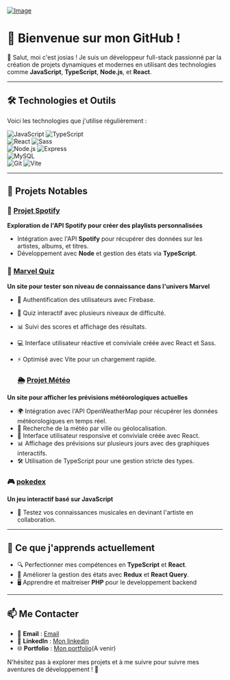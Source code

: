 
[![Image](https://i.goopics.net/8v7d3h.jpg)](https://goopics.net/i/8v7d3h)
# 🌟 Bienvenue sur mon GitHub !

👋 Salut, moi c'est josias ! Je suis un développeur full-stack passionné par la création de projets dynamiques et modernes en utilisant des technologies comme **JavaScript**, **TypeScript**, **Node.js**, et **React**. 

---

## 🛠️ Technologies et Outils

Voici les technologies que j'utilise régulièrement :  

![JavaScript](https://img.shields.io/badge/-JavaScript-F7DF1E?style=flat&logo=javascript&logoColor=black) 
![TypeScript](https://img.shields.io/badge/-TypeScript-007ACC?style=flat&logo=typescript&logoColor=white)  
![React](https://img.shields.io/badge/-React-61DAFB?style=flat&logo=react&logoColor=black) 
![Sass](https://img.shields.io/badge/-Sass-CC6699?style=flat&logo=sass&logoColor=white)  
![Node.js](https://img.shields.io/badge/-Node.js-339933?style=flat&logo=node.js&logoColor=white) 
![Express](https://img.shields.io/badge/-Express-000000?style=flat&logo=express&logoColor=white)  
![MySQL](https://img.shields.io/badge/-MySQL-4479A1?style=flat&logo=mysql&logoColor=white)  
![Git](https://img.shields.io/badge/-Git-F05032?style=flat&logo=git&logoColor=white) 
![Vite](https://img.shields.io/badge/-Vite-646CFF?style=flat&logo=vite&logoColor=white)  

---

## 🚀 Projets Notables

### 🎵 [Projet Spotify](https://github.com/junior344/spotify.git)
**Exploration de l'API Spotify pour créer des playlists personnalisées**  
- Intégration avec l'API **Spotify** pour récupérer des données sur les artistes, albums, et titres.  
- Développement avec **Node** et gestion des états via **TypeScript**.

### 🎉 [Marvel Quiz](https://github.com/junior344/marvel_Quizz)
**Un site pour tester son niveau de connaissance dans l'univers Marvel**  
- 🔐 Authentification des utilisateurs avec Firebase.
- 🧩 Quiz interactif avec plusieurs niveaux de difficulté.
- 📊 Suivi des scores et affichage des résultats.
- 💻 Interface utilisateur réactive et conviviale créée avec React et Sass.
- ⚡ Optimisé avec Vite pour un chargement rapide.

  ### 🌦️ [Projet Météo](https://github.com/junior344/beCode_meteo.git)
**Un site pour afficher les prévisions météorologiques actuelles**  
- 🌍 Intégration avec l'API OpenWeatherMap pour récupérer les données météorologiques en temps réel.
- 📍 Recherche de la météo par ville ou géolocalisation.
- 📱 Interface utilisateur responsive et conviviale créée avec React.
- 📊 Affichage des prévisions sur plusieurs jours avec des graphiques interactifs.
- 🛠️ Utilisation de TypeScript pour une gestion stricte des types. 

### 🎮 [pokedex](https://github.com/junior344/pokedex)
**Un jeu interactif basé sur JavaScript**  
- 🎵 Testez vos connaissances musicales en devinant l'artiste en collaboration.  

---

## 🌱 Ce que j'apprends actuellement  
- 🔍 Perfectionner mes compétences en **TypeScript** et **React**.  
- 🔧 Améliorer la gestion des états avec **Redux** et **React Query**.
- 🖥️ Apprendre et maitreiser **PHP** pour le developpement backend
---

## 📫 Me Contacter  
- 📧 **Email** : [Email](josiasmbogle237@gmail.com)  
- 💼 **LinkedIn** : [Mon linkedin](https://www.linkedin.com/in/josias-mbogle/)  
- 🌐 **Portfolio** : [Mon portfolio](#)(A venir)  

N'hésitez pas à explorer mes projets et à me suivre pour suivre mes aventures de développement ! 🚀
